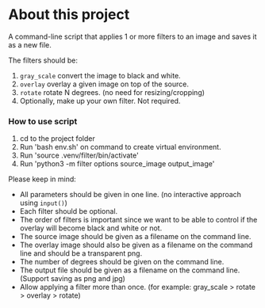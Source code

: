 # About this project

A command-line script that applies 1 or more filters to an image and saves it as a new file. 

The filters should be:

1. `gray_scale` convert the image to black and white.
2. `overlay` overlay a given image on top of the source.
3. `rotate` rotate N degrees. (no need for resizing/cropping)
4. Optionally, make up your own filter. Not required.

### How to use script 
1. cd to the project folder
2. Run 'bash env.sh' on command to create virtual environment.
3. Run 'source .venv/filter/bin/activate'
4. Run 'python3 -m filter options source_image output_image'

Please keep in mind:

* All parameters should be given in one line. (no interactive approach using `input()`)
* Each filter should be optional. 
* The order of filters is important since we want to be able to control if the overlay will become black and white or not. 
* The source image should be given as a filename on the command line.
* The overlay image should also be given as a filename on the command line and should be a transparent png.
* The number of degrees should be given on the command line.
* The output file should be given as a filename on the command line. (Support saving as png and jpg)
* Allow applying a filter more than once. (for example: gray_scale > rotate > overlay > rotate)
